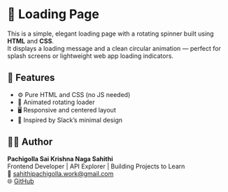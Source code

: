 # 🔄 Loading Page

This is a simple, elegant loading page with a rotating spinner built using **HTML** and **CSS**.  
It displays a loading message and a clean circular animation — perfect for splash screens or lightweight web app loading indicators.

## 🚀 Features

- ⚙️ Pure HTML and CSS (no JS needed)
- 🎨 Animated rotating loader
- 🖥️ Responsive and centered layout
- 🧠 Inspired by Slack’s minimal design


## 🙋‍♀️ Author

**Pachigolla Sai Krishna Naga Sahithi**  
Frontend Developer | API Explorer | Building Projects to Learn  
📧 sahithipachigolla.work@gmail.com  
🌐 [GitHub](https://github.com/sahipachigolla)
